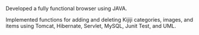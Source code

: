 Developed a fully functional browser using JAVA.

Implemented functions for adding and deleting Kijiji categories, images, and items using Tomcat, Hibernate, Servlet, MySQL, Junit Test, and UML.               
